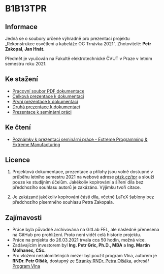 # B1B13TPR
## Informace

Jedná se o soubory určené výhradně pro prezentaci projektu „Rekonstrukce osvětlení a kabeláže OC Trnávka 2021“.
Zhotovitelé: **Petr Zakopal**, **Jan Hnát**.

Předmět je vyučován na Fakultě elektrotechnické ČVUT v Praze v letním semestru roku 2021.

## Ke stažení
+ [Pracovní soubor PDF dokumentace](/source/tpr.pdf)
+ [Celková prezentace k dokumentaci](/source/files/prezentace.pptx)
+ [První prezentace k dokumentaci](/source/files/Hnat_Zakopal_TPR_prezentace_1.pptx)
+ [Druhá prezentace k dokumentaci](/source/files/Hnat_Zakopal_TPR_prezentace_2.pptx)
+ [Prezentace k seminární práci](/source/files/prezentace_sem.pptx)

## Ke čtení
+ [Poznámky k prezentaci seminární práce - Extreme Programming & Extreme Manufacturing](/source/files/xp_xm.md)

## Licence

1. Projektová dokumentace, prezentace a přílohy jsou volně dostupné v průběhu  letního semestru 2021 na webové adrese [ptzk.cz/tpr](https://ptzk.cz/tpr) a slouží pouze ke studijním účelům. Jakékoliv kopírování a šíření díla bez předchozího souhlasu autorů je zakázáno. Výjimku tvoří citace.

2. Je zakázané jakékoliv kopírování části díla, včetně LaTeX šablony bez předchozího písemného souhlasu Petra Zakopala.

## Zajímavosti
+ Práce byla původně archivována na GitLab FEL, ale následně přenesena na GitHub pro prohlížení. Proto není vidět celá historie projektu.
+ Práce na projektu do 26.03.2021 trvala cca 50 hodin, možná více.
+ Zadávajícím investorem byl **Ing. Petr Gric, Ph.D., MBA** a **Ing. Martin Molhanec, CSc.**
+ Pro vložení nezalomitelných mezer byl použit program Vlna, autorem je **RNDr. Petr Olšák**, dostupný ze [Stránky RNDr. Petra Olšáka](http://petr.olsak.net), adresář [Program Vlna](http://petr.olsak.net/ftp/olsak/vlna/)
